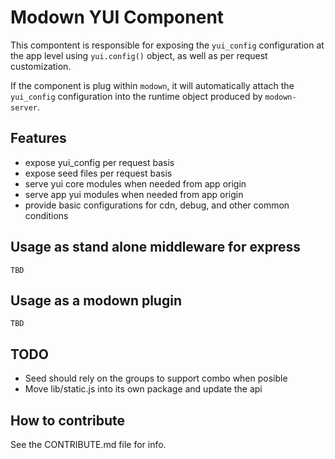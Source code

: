 # Modown YUI Component

This compontent is responsible for exposing the
`yui_config` configuration at the app level using
`yui.config()` object, as well as per request
customization.

If the component is plug within `modown`, it will
automatically attach the `yui_config` configuration
into the runtime object produced by `modown-server`.

## Features

 * expose yui_config per request basis
 * expose seed files per request basis
 * serve yui core modules when needed from app origin
 * serve app yui modules when needed from app origin
 * provide basic configurations for cdn, debug, and other common conditions

## Usage as stand alone middleware for express

```
TBD
```

## Usage as a modown plugin

```
TBD
```

## TODO

 * Seed should rely on the groups to support combo when posible
 * Move lib/static.js into its own package and update the api

## How to contribute

See the CONTRIBUTE.md file for info.
